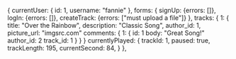 {
  currentUser: {
    id: 1,
    username: "fannie"
  },
  forms: {
    signUp: {errors: []},
    logIn: {errors: []},
    createTrack: {errors: ["must upload a file"]}
  },
  tracks: {
    1: {
      title: "Over the Rainbow",
      description: "Classic Song",
      author_id: 1,
      picture_url: "imgsrc.com"
      comments: {
        1: {
          id: 1
          body: "Great Song!"
          author_id: 2
          track_id: 1
        }
      }
    }
  currentlyPlayed: {
    trackId: 1,
    paused: true,
    trackLength: 195,
    currentSecond: 84,
  }
  },
